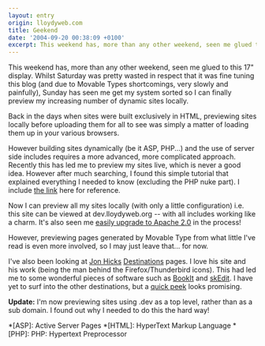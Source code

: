 ```yaml
---
layout: entry
origin: lloydyweb.com
title: Geekend
date: '2004-09-20 00:38:09 +0100'
excerpt: This weekend has, more than any other weekend, seen me glued to a 17" display.
---
```

This weekend has, more than any other weekend, seen me glued to this 17" display. Whilst Saturday was pretty wasted in respect that it was fine tuning this blog (and due to Movable Types shortcomings, very slowly and painfully), Sunday has seen me get my system sorted so I can finally preview my increasing number of dynamic sites locally.

Back in the days when sites were built exclusively in HTML, previewing sites locally before uploading them for all to see was simply a matter of loading them up in your various browsers.

However building sites dynamically (be it ASP, PHP...) and the use of server side includes requires a more advanced, more complicated approach. Recently this has led me to preview my sites live, which is never a good idea. However after much searching, I found this simple tutorial that explained everything I needed to know (excluding the PHP nuke part). I include [the link][1] here for reference.

Now I can preview all my sites locally (with only a little configuration) i.e. this site can be viewed at dev.lloydyweb.org -- with all includes working like a charm. It's also seen me [easily upgrade to Apache 2.0][2] in the process!

However, previewing pages generated by Movable Type from what little I've read is even more involved, so I may just leave that... for now.

I've also been looking at [Jon Hicks][3] [Destinations][4] pages. I love his site and his work (being the man behind the Firefox/Thunderbird icons). This had led me to some wonderful pieces of software such as [BookIt][5] and [skEdit][6]. I have yet to surf into the other destinations, but a [quick peek][7] looks promising.

**Update:** I'm now previewing sites using .dev as a top level, rather than as a sub domain. I found out why I needed to do this the hard way!

[1]: http://tersus.no/virtualhosts.html
[2]: http://www.serverlogistics.com/apache2.php
[3]: http://www.hicksdesign.co.uk/
[4]: http://www.hicksdesign.co.uk/destinations/
[5]: http://www.everydaysoftware.net/bookit/
[6]: http://www.skti.org/skEdit.php
[7]: http://www.best-of-british.com/

*[ASP]: Active Server Pages
*[HTML]: HyperText Markup Language
*[PHP]: PHP: Hypertext Preprocessor